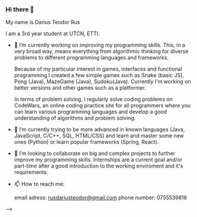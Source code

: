 ### Hi there 👋

My name is Darius Teodor Rus 

I am a 3rd year student at UTCN, ETTI.


- 🔭 I’m currently working on improving my programming skills. 
        This, in a very broad way, means everything from algorithmic thinking for diverse problems to different programming languages and frameworks.

    Because of my particular interest in games, interfaces and functional programming I created a few simple games such as Snake (basic JS), Pong (Java), MazeGame (Java),              Sudoku(Java). 
    Currently I'm working on better versions and other games such as a platformer.

    In terms of problem solving, I regularly solve coding problems on CodeWars, an online coding practice site for all programmers where you can learn various programming              languages and develop a good understanding of algorithms and problem solving.

- 🌱 I’m currently trying to be more advanced in known languages (Java, JavaScript, C/C++, SQL, HTML/CSS) and learn and master some new ones (Python) or learn popular frameworks (Spring, React).

- 👯 I’m looking to collaborate on big and complex projects to further improve my programming skills. 
        Internships are a current goal and/or part-time after a good introduction to the working enviroment and it's requirements.

- 📫 How to reach me:

  email adress: rusdariusteodor@gmail.com
  phone number: 0755539816
  
-->
